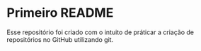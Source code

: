 # Primeiro README

Esse repositório foi criado com o intuito de práticar a criação de repositórios no GitHub utilizando git.
